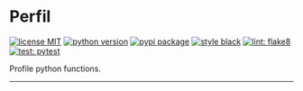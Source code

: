 # Perfil

[![license MIT][0]][1] [![python version][2]][3] [![pypi package][4]][5]
[![style black][6]][7] [![lint: flake8][8]][9] [![test: pytest][10]][11]

Profile python functions.

---

[0]: https://img.shields.io/github/license/jcpedroza/perfil
[1]: https://en.wikipedia.org/wiki/MIT_License
[2]: https://img.shields.io/pypi/pyversions/perfil
[3]: https://img.shields.io/pypi/pyversions/perfil
[4]: https://img.shields.io/pypi/v/perfil
[5]: https://pypi.org/project/perfil/
[6]: https://img.shields.io/badge/code%20style-black-000000.svg
[7]: https://github.com/psf/black
[8]: https://img.shields.io/badge/lint-flake8-blue.svg
[9]: https://github.com/PyCQA/flake8
[10]: https://img.shields.io/badge/test-pytest-blue.svg
[11]: https://github.com/pytest-dev/pytest
